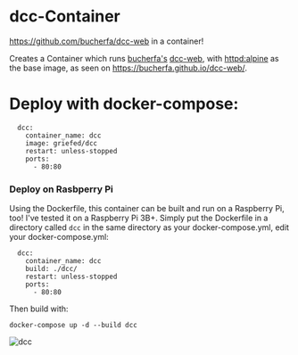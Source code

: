# dcc-Container
https://github.com/bucherfa/dcc-web in a container!

Creates a Container which runs [bucherfa's](https://github.com/bucherfa) [dcc-web](https://github.com/bucherfa/dcc-web), with [httpd:alpine](https://hub.docker.com/_/httpd) as the base image, as seen on https://bucherfa.github.io/dcc-web/. 

# Deploy with docker-compose:
```
  dcc:
    container_name: dcc
    image: griefed/dcc
    restart: unless-stopped
    ports:
      - 80:80
```
### Deploy on Rasbperry Pi
Using the Dockerfile, this container can be built and run on a Raspberry Pi, too! I've tested it on a Raspberry Pi 3B+.
Simply put the Dockerfile in a directory called `dcc` in the same directory as your docker-compose.yml, edit your docker-compose.yml:
```
  dcc:
    container_name: dcc
    build: ./dcc/
    restart: unless-stopped
    ports:
      - 80:80
```
Then build with:
```
docker-compose up -d --build dcc
```
![dcc](https://i.imgur.com/HIPMnF8.png)
